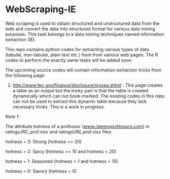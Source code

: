 WebScraping-IE
===============
Web scraping is used to obtain structured and unstructured data from 
the web and convert the data into structured format for various data 
mining purposes. This task belongs to a data mining techniques named 
information extraction (IE). 

This repo contains python codes for extracting various types of data 
(tabular, non-tabular, plain text etc.) from from various web pages. 
The R codes to perform the exactly same tasks will be added soon.
 

The upcoming source codes will contain information extraction tricks 
from the following page:

1. http://www.fec.gov/finance/disclosure/srssea.shtml : This page 
creates a table as an output but the tricky part is that the table 
is created dynamically which can not book-marked. The existing codes 
in this repo can not be used to extract this dynamic table because 
they lack necessary tricks. This is a work in progress.   
 



Note 1:

The attribute hotness of a professor (www.ratemyprofessors.com) in 
ratingsJRC_prof.xlsx and ratingsUNI_prof.xlsx files:

hotness = 3: Strong    (hotness >= 20)

hotness = 2: Spicy     (hotness >= 10  and hotness < 20)

hotness = 1: Seasoned  (hotness > 1 and hotness < 10)

hotness = 0: Savory    (hotness = 0) 